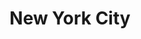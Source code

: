 ---
published:  false
title:			"New York City"
post_path:	2018-01-01-new-york
date_start:	January 2018
lat:        40.7128
lon:        -74.0060
metadata:
  - year: 2018
  - cities:
      - NYC
  - states:
      - New York
  - countries:
      - United States
  - continents:
      - North America
  - regions:
      - United States
photos:
  - ext:    01.jpg
    class:  horizontal
  - ext:    03.jpg
    class:  horizontal
---